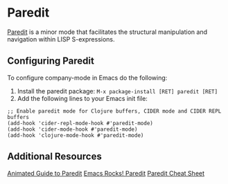 # Paredit

[Paredit](https://www.emacswiki.org/emacs/ParEdit) is a minor mode that facilitates the structural manipulation and navigation within LISP S-expressions. 

## Configuring Paredit

To configure company-mode in Emacs do the following:

1. Install the paredit package: `M-x package-install [RET] paredit [RET]`
2. Add the following lines to your Emacs init file:

```
;; Enable paredit mode for Clojure buffers, CIDER mode and CIDER REPL buffers
(add-hook 'cider-repl-mode-hook #'paredit-mode)
(add-hook 'cider-mode-hook #'paredit-mode)
(add-hook 'clojure-mode-hook #'paredit-mode)
```

## Additional Resources

[Animated Guide to Paredit](http://danmidwood.com/content/2014/11/21/animated-paredit.html)
[Emacs Rocks! Paredit](http://emacsrocks.com/e14.html)
[Paredit Cheat Sheet](https://www.emacswiki.org/emacs/PareditCheatsheet)

